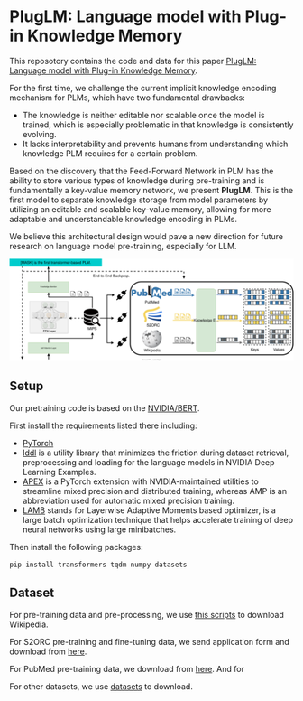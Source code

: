 # PlugLM: Language model with Plug-in Knowledge Memory

This reposotory contains the code and data for this paper [PlugLM: Language model with Plug-in Knowledge Memory](https://openreview.net/forum?id=Plr5l7r0jY6). 

<!-- PLMs have made impressive results in various NLP tasks. It has been revealed that one of the key factors to their success is the parameters of these models implicitly learn all kinds of knowledge during pre-training.

However, encoding knowledge implicitly in the model parameters has two fundamental drawbacks:


In this paper, we introduce **PlugLM**, a pre-training model with differentiable plug-in memory(DPM). 

The key intuition is to decouple the knowledge storage from model parameters(i.e. Feed-Forward Network, where the knowledge is stored in Transformer) with an editable and scalable key-value memory and leverage knowledge in an explainable manner by knowledge retrieval in the DPM.  -->

For the first time, we challenge the current implicit knowledge encoding mechanism for PLMs, which have two fundamental drawbacks: 

- The knowledge is neither editable nor scalable once the model is trained, which is especially problematic in that knowledge is consistently evolving. 
- It lacks interpretability and prevents humans from understanding which knowledge PLM requires for a certain problem. 

Based on the discovery that the Feed-Forward Network in PLM has the ability to store various types of knowledge during pre-training and is fundamentally a key-value memory network, we present **PlugLM**. This is the first model to separate knowledge storage from model parameters by utilizing an editable and scalable key-value memory, allowing for more adaptable and understandable knowledge encoding in PLMs.

We believe this architectural design would pave a new direction for future research on language model pre-training, especially for LLM.


![model](assets/model.svg)

## Setup
Our pretraining code is based on the [NVIDIA/BERT](https://github.com/NVIDIA/DeepLearningExamples/tree/master/PyTorch/LanguageModeling/BERT). 

First install the requirements listed there including:
- [PyTorch](https://github.com/NVIDIA/DeepLearningExamples/tree/master/PyTorch/LanguageModeling/BERT/scripts/docker)
- [lddl](https://github.com/NVIDIA/lddl) is a utility library that minimizes the friction during dataset retrieval, preprocessing and loading for the language models in NVIDIA Deep Learning Examples.
- [APEX](https://github.com/NVIDIA/apex) is a PyTorch extension with NVIDIA-maintained utilities to streamline mixed precision and distributed training, whereas AMP is an abbreviation used for automatic mixed precision training.
- [LAMB](https://arxiv.org/abs/1904.00962v1) stands for Layerwise Adaptive Moments based optimizer, is a large batch optimization technique that helps accelerate training of deep neural networks using large minibatches.

Then install the following packages:
```bash
pip install transformers tqdm numpy datasets
``` 

## Dataset
For pre-training data and pre-processing, we use [this scripts](https://github.com/NVIDIA/DeepLearningExamples/blob/master/PyTorch/LanguageModeling/BERT/scripts/data_download.sh) to download Wikipedia.

For S2ORC pre-training and fine-tuning data, we send application form and download from [here](https://github.com/allenai/s2orc).

For PubMed pre-training data, we download from [here](https://github.com/naver/biobert-pretrained). And for 

For other datasets, we use [datasets](https://github.com/huggingface/datasets) to download.
